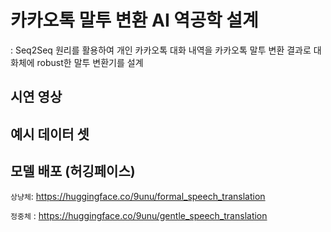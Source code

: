 # 카카오톡 말투 변환 AI 역공학 설계
: Seq2Seq 원리를 활용하여 개인 카카오톡 대화 내역을 카카오톡 말투 변환 결과로 대화체에 robust한 말투 변환기를 설계

## 시연 영상

## 예시 데이터 셋

## 모델 배포 (허깅페이스)
`상냥체`: https://huggingface.co/9unu/formal_speech_translation

`정중체` : https://huggingface.co/9unu/gentle_speech_translation

